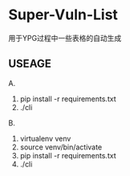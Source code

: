 # Super-Vuln-List
用于YPG过程中一些表格的自动生成  
## USEAGE
A.
1. pip install -r requirements.txt  
2. ./cli 

B.
1. virtualenv venv
2. source venv/bin/activate
3. pip install -r requirements.txt
4. ./cli
